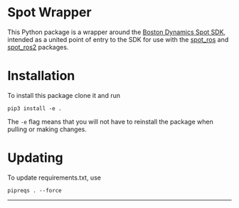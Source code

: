# Spot Wrapper

This Python package is a wrapper around the [Boston Dynamics Spot SDK](https://dev.bostondynamics.com), intended as a united point of entry to the SDK for use with the [spot_ros](https://github.com/heuristicus/spot_ros) and [spot_ros2](https://github.com/bdaiinstitute/spot_ros2) packages.

# Installation

To install this package clone it and run

```commandline
pip3 install -e .
```

The `-e` flag means that you will not have to reinstall the package when pulling or making changes.

# Updating

To update requirements.txt, use

```commandline
pipreqs . --force
```

---
